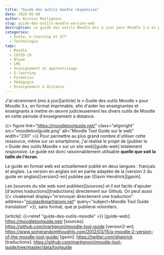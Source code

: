 ```yaml
---
title: "Guide des outils moodle responsive"
date: 2020-05-08
author: Nicolas Martignoni
slug: guide-des-outils-moodle-version-web
description: Le guide des outils Moodle mis à jour pour Moodle 3.x et précédemment publié en PDF sur ce site est désormais également disponible en ligne, dans une version également compatible pour les appareils mobiles.
categories:
  - École, e-learning et ICT
  - Technologie
tags:
  - Moodle
  - COVID-19
  - Bloom
  - LMS
  - Enseignement et apprentissage
  - E-learning
  - Formation
  - Pédagogie
  - Enseignement à distance
---
```

J'ai récemment [mis à jour][article] le « Guide des outils Moodle » pour Moodle 3.x, en format imprimable, afin d'aider les enseignantes et enseignants à mettre en œuvre judicieusement les divers outils de Moodle en cette période d'enseignement à distance.

{{< figure link="https://moodletoolguide.net/" class="alignright" src="moodletoolguide.png" alt="Moodle Tool Guide sur le web" width="230" >}}
Pour permettre au plus grand nombre d'utiliser cette ressource, même sur un smartphone, j'ai réalisé le projet de [publier le « Guide des outils Moodle » sur un site web][guide-web] totalement _responsive_. Le guide est donc raisonnablement utilisable __quelle que soit la taille de l'écran__.

Le guide en format web est actuellement publié en deux langues : français et anglais. La version en anglais est en partie adaptée de la [version 2 du guide en anglais][version2-en] publiée par [Gavin Hendrick][gavin].

Les [sources du site web sont publiées][sources] et il est facile d'ajouter [d'autres traductions][traductions] directement sur Github. On peut aussi {{< cloakemail display="m'envoyer directement une traduction" address="nicolas@martignoni.net" query="subject=Moodle Tool Guide translation" >}}, sans format, que je publierai volontiers.

  [article]: {{<relref "guide-des-outils-moodle" >}}
  [guide-web]: https://moodletoolguide.net/
  [sources]: https://github.com/martignoni/moodle-tool-guide
  [version2-en]: https://www.somerandomthoughts.com/2012/03/15/a-moodle-2-version-of-the-moodle-tool-guide/
  [gavin]: https://twitter.com/ghenrick
  [traductions]: https://github.com/martignoni/moodle-tool-guide/tree/master/data/toolguide

<!--more-->
